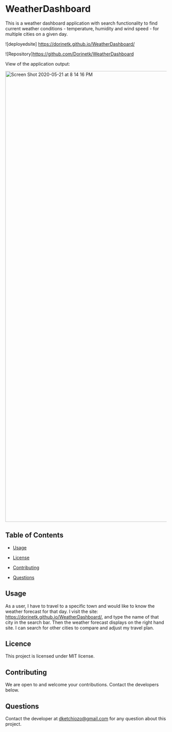 # WeatherDashboard
This is a weather dashboard application with search functionality to find current weather conditions - temperature, humidity and wind speed - for multiple cities on a given day. 

![deployedsite] https://dorinetk.github.io/WeatherDashboard/

![Repository]https://github.com/Dorinetk/WeatherDashboard 

View of the application output:

<img width="1406" alt="Screen Shot 2020-05-21 at 8 14 16 PM" src="https://user-images.githubusercontent.com/58992132/82618070-02aa2880-9ba0-11ea-82ec-bac0004b310f.png">

## Table of Contents 
 

- [Usage](#Usage) 

- [License](#License) 

- [Contributing](#Contributing) 

- [Questions](#Questions) 


## Usage 
As a user, I have to travel to a specific town and would like to know the weather forecast for that day. I visit the site: https://dorinetk.github.io/WeatherDashboard/, and type the name of that city in the search bar. Then the weather forecast displays on the right hand site.
I can search for other cities to compare and adjust my travel plan.

## Licence

This project is licensed under MIT license.

## Contributing 

We are open to and welcome your contributions. Contact the developers below.

## Questions

Contact the developer at dketchiozo@gmail.com for any question about this project.
